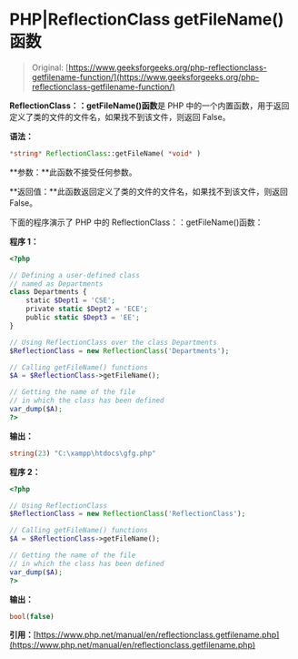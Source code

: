 # PHP|ReflectionClass getFileName()函数

> Original: [https://www.geeksforgeeks.org/php-reflectionclass-getfilename-function/](https://www.geeksforgeeks.org/php-reflectionclass-getfilename-function/)

**ReflectionClass：：getFileName()函数**是 PHP 中的一个内置函数，用于返回定义了类的文件的文件名，如果找不到该文件，则返回 False。

**语法：**

```php
*string* ReflectionClass::getFileName( *void* )
```

**参数：**此函数不接受任何参数。

**返回值：**此函数返回定义了类的文件的文件名，如果找不到该文件，则返回 False。

下面的程序演示了 PHP 中的 ReflectionClass：：getFileName()函数：

**程序 1：**

```php
<?php

// Defining a user-defined class
// named as Departments
class Departments {
    static $Dept1 = 'CSE';
    private static $Dept2 = 'ECE';
    public static $Dept3 = 'EE';
}

// Using ReflectionClass over the class Departments
$ReflectionClass = new ReflectionClass('Departments');

// Calling getFileName() functions
$A = $ReflectionClass->getFileName();

// Getting the name of the file 
// in which the class has been defined
var_dump($A);
?>
```

**输出：**

```php
string(23) "C:\xampp\htdocs\gfg.php"

```

**程序 2：**

```php
<?php

// Using ReflectionClass 
$ReflectionClass = new ReflectionClass('ReflectionClass');

// Calling getFileName() functions
$A = $ReflectionClass->getFileName();

// Getting the name of the file 
// in which the class has been defined
var_dump($A);
?>
```

**输出：**

```php
bool(false)

```

**引用：**[https://www.php.net/manual/en/reflectionclass.getfilename.php](https://www.php.net/manual/en/reflectionclass.getfilename.php)